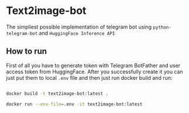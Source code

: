 # Text2image-bot
The simpliest possible implementation of telegram bot using `python-telegram-bot` and `HuggingFace Inference API`

## How to run
First of all you have to generate token with Telegram BotFather and user access token from HuggingFace.
After you successfully create it you can just put them to local `.env` file and then just run docker build and run:

```bash

docker build -t text2image-bot:latest .

docker run --env-file=.env -it text2image-bot:latest
```
